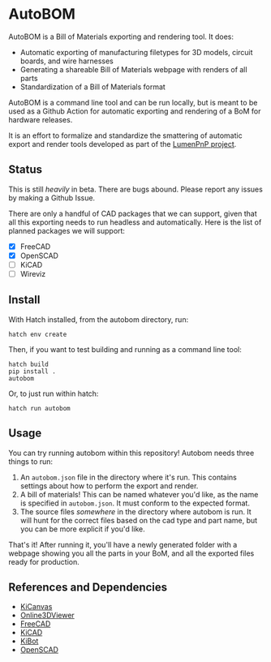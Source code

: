 # AutoBOM

AutoBOM is a Bill of Materials exporting and rendering tool. It does:

- Automatic exporting of manufacturing filetypes for 3D models, circuit boards, and wire harnesses
- Generating a shareable Bill of Materials webpage with renders of all parts
- Standardization of a Bill of Materials format

AutoBOM is a command line tool and can be run locally, but is meant to be used as a Github Action for automatic exporting and rendering of a BoM for hardware releases.

It is an effort to formalize and standardize the smattering of automatic export and render tools developed as part of the [LumenPnP project](https://github.com/opulo-inc/lumenpnp).

## Status

This is still *heavily* in beta. There are bugs abound. Please report any issues by making a Github Issue.

There are only a handful of CAD packages that we can support, given that all this exporting needs to run headless and automatically. Here is the list of planned packages we will support:

- [x] FreeCAD
- [x] OpenSCAD
- [ ] KiCAD
- [ ] Wireviz

## Install

With Hatch installed, from the autobom directory, run:

```console
hatch env create
```

Then, if you want to test building and running as a command line tool:

```console
hatch build
pip install .
autobom
```

Or, to just run within hatch:

```console
hatch run autobom
```

## Usage

You can try running autobom within this repository! Autobom needs three things to run:

1. An `autobom.json` file in the directory where it's run. This contains settings about how to perform the export and render.
2. A bill of materials! This can be named whatever you'd like, as the name is specified in `autobom.json`. It must conform to the expected format.
3. The source files *somewhere* in the directory where autobom is run. It will hunt for the correct files based on the cad type and part name, but you can be more explicit if you'd like.

That's it! After running it, you'll have a newly generated folder with a webpage showing you all the parts in your BoM, and all the exported files ready for production.

## References and Dependencies

- [KiCanvas](https://kicanvas.org/)
- [Online3DViewer](https://github.com/kovacsv/Online3DViewer)
- [FreeCAD](https://github.com/FreeCAD/FreeCAD)
- [KiCAD](https://gitlab.com/kicad/code/kicad)
- [KiBot](https://github.com/INTI-CMNB/KiBot)
- [OpenSCAD](https://github.com/openscad/openscad/)
